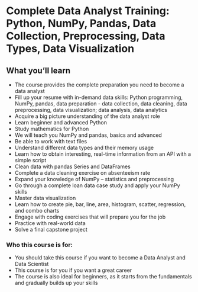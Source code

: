 # Complete Data Analyst Training: Python, NumPy, Pandas, Data Collection, Preprocessing, Data Types, Data Visualization

## What you’ll learn
* The course provides the complete preparation you need to become a data analyst
* Fill up your resume with in-demand data skills: Python programming, NumPy, pandas, data preparation - data collection, data cleaning, data preprocessing, data visualization; data analysis, data analytics
* Acquire a big picture understanding of the data analyst role
* Learn beginner and advanced Python
* Study mathematics for Python
* We will teach you NumPy and pandas, basics and advanced
* Be able to work with text files
* Understand different data types and their memory usage
* Learn how to obtain interesting, real-time information from an API with a simple script
* Clean data with pandas Series and DataFrames
* Complete a data cleaning exercise on absenteeism rate
* Expand your knowledge of NumPy – statistics and preprocessing
* Go through a complete loan data case study and apply your NumPy skills
* Master data visualization
* Learn how to create pie, bar, line, area, histogram, scatter, regression, and combo charts
* Engage with coding exercises that will prepare you for the job
* Practice with real-world data
* Solve a final capstone project

### Who this course is for:
  * You should take this course if you want to become a Data Analyst and Data Scientist
  * This course is for you if you want a great career
  * The course is also ideal for beginners, as it starts from the fundamentals and gradually builds up your skills
